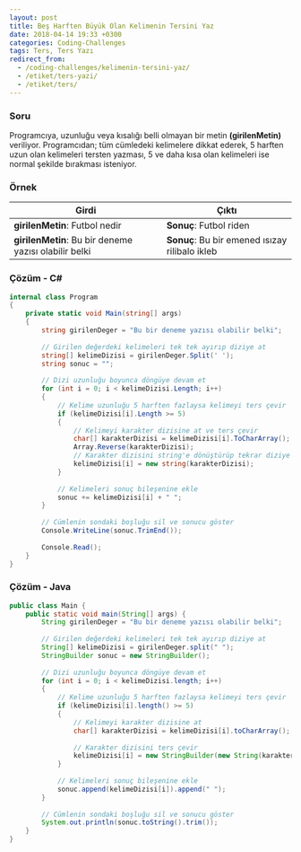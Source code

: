 ```yaml
---
layout: post
title: Beş Harften Büyük Olan Kelimenin Tersini Yaz
date: 2018-04-14 19:33 +0300
categories: Coding-Challenges
tags: Ters, Ters Yazı
redirect_from:
  - /coding-challenges/kelimenin-tersini-yaz/
  - /etiket/ters-yazi/
  - /etiket/ters/
---
```

### Soru
Programcıya, uzunluğu veya kısalığı belli olmayan bir metin **(girilenMetin)** veriliyor. Programcıdan; tüm cümledeki kelimelere dikkat ederek, 5 harften uzun olan kelimeleri tersten yazması, 5 ve daha kısa olan kelimeleri ise normal şekilde bırakması isteniyor.

### Örnek

| Girdi                                                 | Çıktı                                          |
|-------------------------------------------------------|------------------------------------------------|
| **girilenMetin**: Futbol nedir                        | **Sonuç**: Futbol riden                        |
| **girilenMetin**: Bu bir deneme yazısı olabilir belki | **Sonuç**: Bu bir emened ısızay rilibalo ikleb |

### Çözüm - C#
```csharp
internal class Program
{
    private static void Main(string[] args)
    {
        string girilenDeger = "Bu bir deneme yazısı olabilir belki";
 
        // Girilen değerdeki kelimeleri tek tek ayırıp diziye at
        string[] kelimeDizisi = girilenDeger.Split(' ');
        string sonuc = "";
 
        // Dizi uzunluğu boyunca döngüye devam et
        for (int i = 0; i < kelimeDizisi.Length; i++)
        {
            // Kelime uzunluğu 5 harften fazlaysa kelimeyi ters çevir
            if (kelimeDizisi[i].Length >= 5)
            {
                // Kelimeyi karakter dizisine at ve ters çevir
                char[] karakterDizisi = kelimeDizisi[i].ToCharArray();               
                Array.Reverse(karakterDizisi);
                // Karakter dizisini string'e dönüştürüp tekrar diziye yaz
                kelimeDizisi[i] = new string(karakterDizisi);
            }
            
            // Kelimeleri sonuç bileşenine ekle
            sonuc += kelimeDizisi[i] + " ";
        }
 
        // Cümlenin sondaki boşluğu sil ve sonucu göster
        Console.WriteLine(sonuc.TrimEnd());
 
        Console.Read();
    }
}
```

### Çözüm - Java
```java
public class Main {
    public static void main(String[] args) {
        String girilenDeger = "Bu bir deneme yazısı olabilir belki";
 
        // Girilen değerdeki kelimeleri tek tek ayırıp diziye at
        String[] kelimeDizisi = girilenDeger.split(" ");
        StringBuilder sonuc = new StringBuilder();
 
        // Dizi uzunluğu boyunca döngüye devam et
        for (int i = 0; i < kelimeDizisi.length; i++)
        {
            // Kelime uzunluğu 5 harften fazlaysa kelimeyi ters çevir
            if (kelimeDizisi[i].length() >= 5)
            {
                // Kelimeyi karakter dizisine at
                char[] karakterDizisi = kelimeDizisi[i].toCharArray();
 
                // Karakter dizisini ters çevir
                kelimeDizisi[i] = new StringBuilder(new String(karakterDizisi)).reverse().toString();
            }
 
            // Kelimeleri sonuç bileşenine ekle
            sonuc.append(kelimeDizisi[i]).append(" ");
        }
 
        // Cümlenin sondaki boşluğu sil ve sonucu göster
        System.out.println(sonuc.toString().trim());
    }
}
```